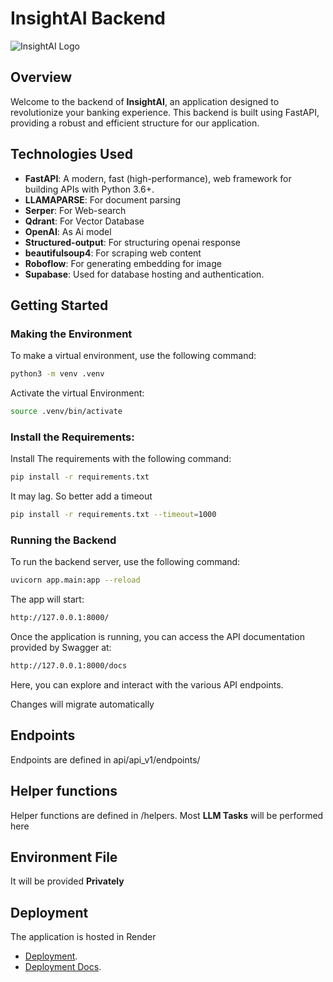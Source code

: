 # InsightAI Backend

![InsightAI Logo](https://dxpcgmtdvyvcxbaffqmt.supabase.co/storage/v1/object/public/demo/insightAI%20logo%20(2).png)

## Overview

Welcome to the backend of **InsightAI**, an application designed to revolutionize your banking experience. This backend is built using FastAPI, providing a robust and efficient structure for our application.

## Technologies Used

- **FastAPI**: A modern, fast (high-performance), web framework for building APIs with Python 3.6+.
- **LLAMAPARSE**: For document parsing 
- **Serper**: For Web-search
- **Qdrant**: For Vector Database
- **OpenAI**: As Ai model
- **Structured-output**: For structuring openai response
- **beautifulsoup4**: For scraping web content
- **Roboflow**: For generating embedding for image
- **Supabase**: Used for database hosting and authentication.

## Getting Started

### Making the Environment

To make a virtual environment, use the following command:

```bash
python3 -m venv .venv
```

Activate the virtual Environment:

```bash
source .venv/bin/activate
```

### Install the Requirements:

Install The requirements with the following command:

```bash
pip install -r requirements.txt
```

It may lag. So better add a timeout

```bash
pip install -r requirements.txt --timeout=1000
```

### Running the Backend

To run the backend server, use the following command:

```bash
uvicorn app.main:app --reload
```

The app will start:

```bash
http://127.0.0.1:8000/
```

Once the application is running, you can access the API documentation provided by Swagger at:

```bash
http://127.0.0.1:8000/docs
```

Here, you can explore and interact with the various API endpoints.

Changes will migrate automatically

## Endpoints
Endpoints are defined in api/api_v1/endpoints/

## Helper functions
Helper functions are defined in /helpers. Most **LLM Tasks** will be performed here

## Environment File
It will be provided **Privately**

## Deployment

The application is hosted in Render
- [Deployment](https://insightai-6hp4.onrender.com).
- [Deployment Docs](https://insightai-6hp4.onrender.com/docs).